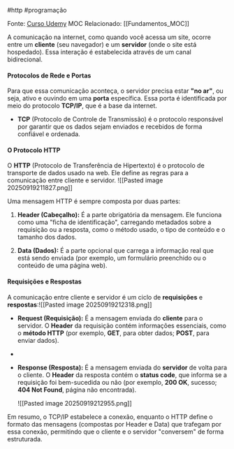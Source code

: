#http #programação

Fonte: [Curso Udemy](https://www.udemy.com/course/java-backend-360-web-services-api-com-spring-boot-e-jpa/)
MOC Relacionado: [[Fundamentos_MOC]]

A comunicação na internet, como quando você acessa um site, ocorre entre um **cliente** (seu navegador) e um **servidor** (onde o site está hospedado). Essa interação é estabelecida através de um canal bidirecional.
#### **Protocolos de Rede e Portas**

Para que essa comunicação aconteça, o servidor precisa estar **"no ar"**, ou seja, ativo e ouvindo em uma **porta** específica. Essa porta é identificada por meio do protocolo **TCP/IP**, que é a base da internet.

- **TCP** (Protocolo de Controle de Transmissão) é o protocolo responsável por garantir que os dados sejam enviados e recebidos de forma confiável e ordenada.
    

#### **O Protocolo HTTP**

O **HTTP** (Protocolo de Transferência de Hipertexto) é o protocolo de transporte de dados usado na web. Ele define as regras para a comunicação entre cliente e servidor.
![[Pasted image 20250919211827.png]]

Uma mensagem HTTP é sempre composta por duas partes:

1. **Header (Cabeçalho):** É a parte obrigatória da mensagem. Ele funciona como uma "ficha de identificação", carregando metadados sobre a requisição ou a resposta, como o método usado, o tipo de conteúdo e o tamanho dos dados.
    
2. **Data (Dados):** É a parte opcional que carrega a informação real que está sendo enviada (por exemplo, um formulário preenchido ou o conteúdo de uma página web).
    

#### **Requisições e Respostas**

A comunicação entre cliente e servidor é um ciclo de **requisições** e **respostas**:![[Pasted image 20250919212318.png]]

- **Request (Requisição):** É a mensagem enviada do **cliente** para o servidor. O **Header** da requisição contém informações essenciais, como o **método HTTP** (por exemplo, **GET**, para obter dados; **POST**, para enviar dados).
- 
- **Response (Resposta):** É a mensagem enviada do **servidor** de volta para o cliente. O **Header** da resposta contém o **status code**, que informa se a requisição foi bem-sucedida ou não (por exemplo, **200 OK**, sucesso; **404 Not Found**, página não encontrada).

    ![[Pasted image 20250919212955.png]]

Em resumo, o TCP/IP estabelece a conexão, enquanto o HTTP define o formato das mensagens (compostas por Header e Data) que trafegam por essa conexão, permitindo que o cliente e o servidor "conversem" de forma estruturada.